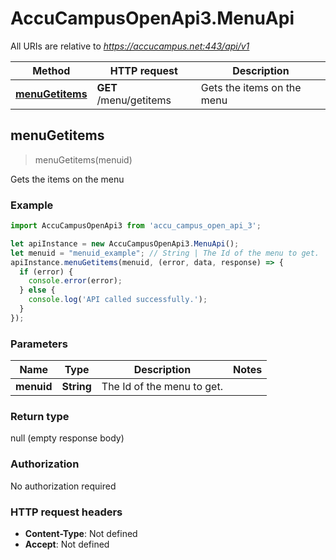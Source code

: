 # AccuCampusOpenApi3.MenuApi

All URIs are relative to *https://accucampus.net:443/api/v1*

Method | HTTP request | Description
------------- | ------------- | -------------
[**menuGetitems**](MenuApi.md#menuGetitems) | **GET** /menu/getitems | Gets the items on the menu



## menuGetitems

> menuGetitems(menuid)

Gets the items on the menu

### Example

```javascript
import AccuCampusOpenApi3 from 'accu_campus_open_api_3';

let apiInstance = new AccuCampusOpenApi3.MenuApi();
let menuid = "menuid_example"; // String | The Id of the menu to get.
apiInstance.menuGetitems(menuid, (error, data, response) => {
  if (error) {
    console.error(error);
  } else {
    console.log('API called successfully.');
  }
});
```

### Parameters


Name | Type | Description  | Notes
------------- | ------------- | ------------- | -------------
 **menuid** | **String**| The Id of the menu to get. | 

### Return type

null (empty response body)

### Authorization

No authorization required

### HTTP request headers

- **Content-Type**: Not defined
- **Accept**: Not defined

